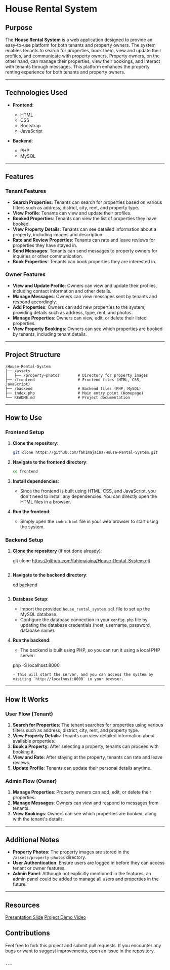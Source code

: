 ﻿
# **House Rental System**

## **Purpose**

The **House Rental System** is a web application designed to provide an easy-to-use platform for both tenants and property owners. The system enables tenants to search for properties, book them, view and update their profiles, and communicate with property owners. Property owners, on the other hand, can manage their properties, view their bookings, and interact with tenants through messages. This platform enhances the property renting experience for both tenants and property owners.

---

## **Technologies Used**

- **Frontend**:
  - HTML
  - CSS
  - Bootstrap
  - JavaScript

- **Backend**:
  - PHP
  - MySQL

---

## **Features**

### **Tenant Features**

- **Search Properties**: Tenants can search for properties based on various filters such as address, district, city, rent, and property type.
- **View Profile**: Tenants can view and update their profiles.
- **Booked Properties**: Tenants can view the list of properties they have booked.
- **View Property Details**: Tenants can see detailed information about a property, including images and description.
- **Rate and Review Properties**: Tenants can rate and leave reviews for properties they have stayed in.
- **Send Messages**: Tenants can send messages to property owners for inquiries or other communication.
- **Book Properties**: Tenants can book properties they are interested in.

### **Owner Features**

- **View and Update Profile**: Owners can view and update their profiles, including contact information and other details.
- **Manage Messages**: Owners can view messages sent by tenants and respond accordingly.
- **Add Properties**: Owners can add new properties to the system, providing details such as address, type, rent, and photos.
- **Manage Properties**: Owners can view, edit, or delete their listed properties.
- **View Property Bookings**: Owners can see which properties are booked by tenants, including tenant details.

---

## **Project Structure**

```
/House-Rental-System
├── /assets
│   ├── /property-photos        # Directory for property images
├── /frontend                   # Frontend files (HTML, CSS, JavaScript)
├── /backend                    # Backend files (PHP, MySQL)
├── index.php                   # Main entry point (Homepage)
└── README.md                   # Project documentation
```

---

## **How to Use**

### **Frontend Setup**

1. **Clone the repository**:
   ```bash
   git clone https://github.com/fahimajaina/House-Rental-System.git
   ```

2. **Navigate to the frontend directory**:
   ```bash
   cd frontend
   ```

3. **Install dependencies**:
   - Since the frontend is built using HTML, CSS, and JavaScript, you don't need to install any dependencies. You can directly open the HTML files in a browser.

4. **Run the frontend**:
   - Simply open the `index.html` file in your web browser to start using the system.

### **Backend Setup**

1. **Clone the repository** (if not done already):
  
   git clone https://github.com/fahimajaina/House-Rental-System.git
   ```

2. **Navigate to the backend directory**:
   
   cd backend
   ```

3. **Database Setup**:
   - Import the provided `house_rental_system.sql` file to set up the MySQL database.
   - Configure the database connection in your `config.php` file by updating the database credentials (host, username, password, database name).

4. **Run the backend**:
   - The backend is built using PHP, so you can run it using a local PHP server:
   
   php -S localhost:8000
   ```
   - This will start the server, and you can access the system by visiting `http://localhost:8000` in your browser.

---

## **How It Works**

### **User Flow (Tenant)**

1. **Search for Properties**: The tenant searches for properties using various filters such as address, district, city, rent, and property type.
2. **View Property Details**: Tenants can view detailed information about available properties.
3. **Book a Property**: After selecting a property, tenants can proceed with booking it.
4. **View and Rate**: After staying at the property, tenants can rate and leave reviews.
5. **Update Profile**: Tenants can update their personal details anytime.

### **Admin Flow (Owner)**

1. **Manage Properties**: Property owners can add, edit, or delete their properties.
2. **Manage Messages**: Owners can view and respond to messages from tenants.
3. **View Bookings**: Owners can see which properties are booked, along with the tenant's details.

---

## **Additional Notes**

- **Property Photos**: The property images are stored in the `/assets/property-photos` directory.
- **User Authentication**: Ensure users are logged in before they can access tenant or owner features.
- **Admin Panel**: Although not explicitly mentioned in the features, an admin panel could be added to manage all users and properties in the future.


---
## **Resources**

[Presentation Slide](https://drive.google.com/file/d/14DSwmQZxmYF2re6iEGlFU223P3SxfdnQ/view?usp=sharing)
[Project Demo Video](https://drive.google.com/file/d/1FVxlweeV0ko7SREJLXg9jkaOY79dKJuH/view?usp=sharing)


## **Contributions**

Feel free to fork this project and submit pull requests. If you encounter any bugs or want to suggest improvements, open an issue in the repository.
```

---




